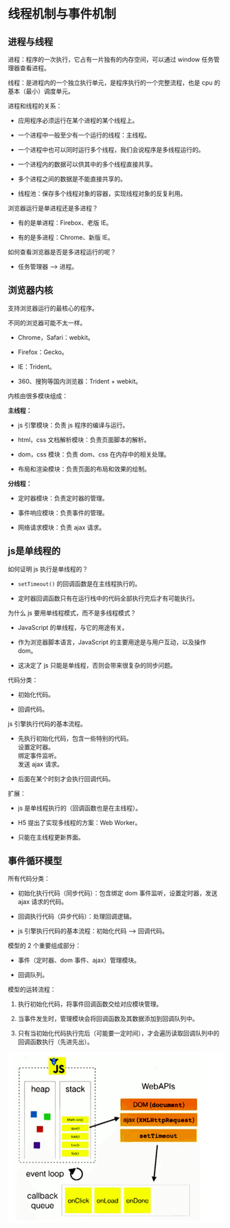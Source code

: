 # 线程机制与事件机制

## 进程与线程

进程：程序的一次执行，它占有一片独有的内存空间，可以通过 window 任务管理器查看进程。

线程：是进程内的一个独立执行单元，是程序执行的一个完整流程，也是 cpu 的基本（最小）调度单元。

进程和线程的关系：

- 应用程序必须运行在某个进程的某个线程上。

- 一个进程中一般至少有一个运行的线程：主线程。

- 一个进程中也可以同时运行多个线程，我们会说程序是多线程运行的。

- 一个进程内的数据可以供其中的多个线程直接共享。

- 多个进程之间的数据是不能直接共享的。

- 线程池：保存多个线程对象的容器，实现线程对象的反复利用。

浏览器运行是单进程还是多进程？

- 有的是单进程：Firebox、老版 IE。

- 有的是多进程：Chrome、新版 IE。

如何查看浏览器是否是多进程运行的呢？

- 任务管理器 --> 进程。

## 浏览器内核

支持浏览器运行的最核心的程序。

不同的浏览器可能不太一样。

- Chrome，Safari：webkit。

- Firefox：Gecko。

- IE：Trident。

- 360、搜狗等国内浏览器：Trident + webkit。

内核由很多模块组成：

**主线程：**

- js 引擎模块：负责 js 程序的编译与运行。

- html，css 文档解析模块：负责页面脚本的解析。

- dom，css 模块：负责 dom、css 在内存中的相关处理。

- 布局和渲染模块：负责页面的布局和效果的绘制。

**分线程：**

- 定时器模块：负责定时器的管理。

- 事件响应模块：负责事件的管理。

- 网络请求模块：负责 ajax 请求。

## js是单线程的

如何证明 js 执行是单线程的？

- `setTimeout()` 的回调函数是在主线程执行的。

- 定时器回调函数只有在运行栈中的代码全部执行完后才有可能执行。

为什么 js 要用单线程模式，而不是多线程模式？

- JavaScript 的单线程，与它的用途有关。

- 作为浏览器脚本语言，JavaScript 的主要用途是与用户互动，以及操作 dom。

- 这决定了 js 只能是单线程，否则会带来很复杂的同步问题。

代码分类：

- 初始化代码。

- 回调代码。

js 引擎执行代码的基本流程。

- 先执行初始化代码，包含一些特别的代码。  
设置定时器。  
绑定事件监听。  
发送 ajax 请求。

- 后面在某个时刻才会执行回调代码。

扩展：

- js 是单线程执行的（回调函数也是在主线程）。

- H5 提出了实现多线程的方案：Web Worker。

- 只能在主线程更新界面。

## 事件循环模型

所有代码分类：

- 初始化执行代码（同步代码）：包含绑定 dom 事件监听，设置定时器，发送 ajax 请求的代码。

- 回调执行代码（异步代码）：处理回调逻辑。

- js 引擎执行代码的基本流程：初始化代码 --> 回调代码。

模型的 2 个重要组成部分：

- 事件（定时器、dom 事件、ajax）管理模块。

- 回调队列。

模型的运转流程：

1. 执行初始化代码，将事件回调函数交给对应模块管理。

2. 当事件发生时，管理模块会将回调函数及其数据添加到回调队列中。

3. 只有当初始化代码执行完后（可能要一定时间），才会遍历读取回调队列中的回调函数执行（先进先出）。

![事件循环模型](./img/event-loop.png)
